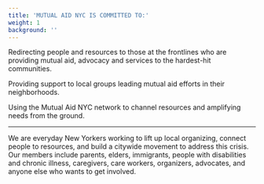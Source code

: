 ```yaml
---
title: 'MUTUAL AID NYC IS COMMITTED TO:'
weight: 1
background: ''
---
```


Redirecting people and resources to those at the frontlines who are providing mutual aid, advocacy and services to the hardest-hit communities.

Providing support to local groups leading mutual aid efforts in their neighborhoods.

Using the Mutual Aid NYC network to channel resources and amplifying needs from the ground.

---

We are everyday New Yorkers working to lift up local organizing, connect people to resources, and build a citywide movement to address this crisis. Our members include parents, elders, immigrants, people with disabilities and chronic illness, caregivers, care workers, organizers, advocates, and anyone else who wants to get involved.
